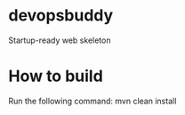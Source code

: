 # devopsbuddy
Startup-ready web skeleton

# How to build
Run the following command: mvn clean install

